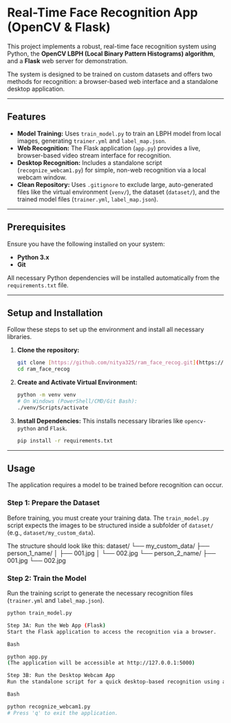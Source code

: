 # Real-Time Face Recognition App (OpenCV & Flask)

This project implements a robust, real-time face recognition system using Python, the **OpenCV LBPH (Local Binary Pattern Histograms) algorithm**, and a **Flask** web server for demonstration.

The system is designed to be trained on custom datasets and offers two methods for recognition: a browser-based web interface and a standalone desktop application.

---

## Features

* **Model Training:** Uses `train_model.py` to train an LBPH model from local images, generating `trainer.yml` and `label_map.json`.
* **Web Recognition:** The Flask application (`app.py`) provides a live, browser-based video stream interface for recognition.
* **Desktop Recognition:** Includes a standalone script (`recognize_webcam1.py`) for simple, non-web recognition via a local webcam window.
* **Clean Repository:** Uses `.gitignore` to exclude large, auto-generated files like the virtual environment (`venv/`), the dataset (`dataset/`), and the trained model files (`trainer.yml`, `label_map.json`).

---

## Prerequisites

Ensure you have the following installed on your system:

* **Python 3.x**
* **Git**

All necessary Python dependencies will be installed automatically from the `requirements.txt` file.

---

## Setup and Installation

Follow these steps to set up the environment and install all necessary libraries.

1.  **Clone the repository:**
    ```bash
    git clone [https://github.com/nitya325/ram_face_recog.git](https://github.com/nitya325/ram_face_recog.git)
    cd ram_face_recog
    ```

2.  **Create and Activate Virtual Environment:**
    ```bash
    python -m venv venv
    # On Windows (PowerShell/CMD/Git Bash):
    ./venv/Scripts/activate
    ```

3.  **Install Dependencies:**
    This installs necessary libraries like `opencv-python` and `Flask`.
    ```bash
    pip install -r requirements.txt
    ```

---

## Usage

The application requires a model to be trained before recognition can occur.

### Step 1: Prepare the Dataset

Before training, you must create your training data. The `train_model.py` script expects the images to be structured inside a subfolder of `dataset/` (e.g., `dataset/my_custom_data`).

The structure should look like this:
dataset/
└── my_custom_data/
├── person_1_name/
│   ├── 001.jpg
│   └── 002.jpg
└── person_2_name/
├── 001.jpg
└── 002.jpg

### Step 2: Train the Model

Run the training script to generate the necessary recognition files (`trainer.yml` and `label_map.json`).

```bash
python train_model.py

Step 3A: Run the Web App (Flask)
Start the Flask application to access the recognition via a browser.

Bash

python app.py
(The application will be accessible at http://127.0.0.1:5000)

Step 3B: Run the Desktop Webcam App
Run the standalone script for a quick desktop-based recognition using a dedicated OpenCV window.

Bash

python recognize_webcam1.py
# Press 'q' to exit the application.
